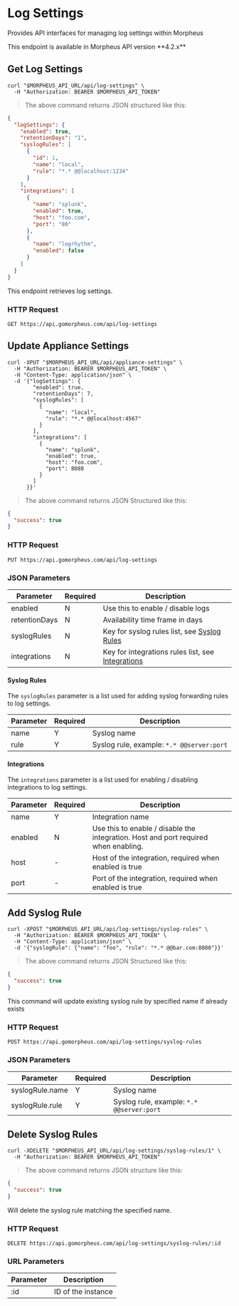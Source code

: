 # Log Settings

Provides API interfaces for managing log settings within Morpheus

<aside class="info">
This endpoint is available in Morpheus API version **4.2.x**
</aside>


## Get Log Settings

```shell
curl "$MORPHEUS_API_URL/api/log-settings" \
  -H "Authorization: BEARER $MORPHEUS_API_TOKEN"
```

> The above command returns JSON structured like this:

```json
{
  "logSettings": {
    "enabled": true,
    "retentionDays": "1",
    "syslogRules": [
      {
        "id": 1,
        "name": "local",
        "rule": "*.* @@localhost:1234"
      }
    ],
    "integrations": [
      {
        "name": "splunk",
        "enabled": true,
        "host": "foo.com",
        "port": "80"
      },
      {
        "name": "logrhythm",
        "enabled": false
      }
    ]
  }
}
```

This endpoint retrieves log settings.

### HTTP Request

`GET https://api.gomorpheus.com/api/log-settings`


## Update Appliance Settings

```shell
curl -XPUT "$MORPHEUS_API_URL/api/appliance-settings" \
  -H "Authorization: BEARER $MORPHEUS_API_TOKEN" \
  -H "Content-Type: application/json" \
  -d '{"logSettings": {
        "enabled": true,
        "retentionDays": 7,
        "syslogRules": [
          {
            "name": "local",
            "rule": "*.* @@localhost:4567"
          }
        ],
        "integrations": [
          {
            "name": "splunk",
            "enabled": true,
            "host": "foo.com",
            "port": 8080
          }
        ]
      }}'
```

> The above command returns JSON Structured like this:

```json
{
  "success": true
}
```

### HTTP Request

`PUT https://api.gomorpheus.com/api/log-settings`

### JSON Parameters

Parameter | Required | Description
--------- | -------- | -----------
enabled | N | Use this to enable / disable logs
retentionDays | N | Availability time frame in days
syslogRules | N | Key for syslog rules list, see [Syslog Rules](#syslog-rules) 
integrations | N | Key for integrations rules list, see [Integrations](#integrations) 

#### Syslog Rules

The `syslogRules` parameter is a list used for adding syslog forwarding rules to log settings.

Parameter | Required | Description
--------- | -------- | -----------
name | Y | Syslog name 
rule | Y | Syslog rule, example: `*.* @@server:port`

#### Integrations

The `integrations` parameter is a list used for enabling / disabling integrations to log settings.

Parameter | Required | Description
--------- | -------- | -----------
name | Y | Integration name
enabled | N | Use this to enable / disable the integration. Host and port required when enabling.
host | - | Host of the integration, required when enabled is true  
port | - | Port of the integration, required when enabled is true


## Add Syslog Rule

```shell
curl -XPOST "$MORPHEUS_API_URL/api/log-settings/syslog-rules" \
  -H "Authorization: BEARER $MORPHEUS_API_TOKEN" \
  -H "Content-Type: application/json" \
  -d '{"syslogRule": {"name": "foo", "rule": "*.* @@bar.com:8080"}}'
```

> The above command returns JSON Structured like this:

```json
{
  "success": true
}
```

<aside class="info">
This command will update existing syslog rule by specified name if already exists
</aside>

### HTTP Request

`POST https://api.gomorpheus.com/api/log-settings/syslog-rules`

### JSON Parameters

Parameter | Required | Description
--------- | -------- | -----------
syslogRule.name | Y | Syslog name 
syslogRule.rule | Y | Syslog rule, example: `*.* @@server:port`


## Delete Syslog Rules

```shell
curl -XDELETE "$MORPHEUS_API_URL/api/log-settings/syslog-rules/1" \
  -H "Authorization: BEARER $MORPHEUS_API_TOKEN"
```

> The above command returns JSON structure like this:

```json
{
  "success": true
}
```

Will delete the syslog rule matching the specified name.

### HTTP Request

`DELETE https://api.gomorpheus.com/api/log-settings/syslog-rules/:id`

### URL Parameters

Parameter | Description
--------- | -----------
:id | ID of the instance